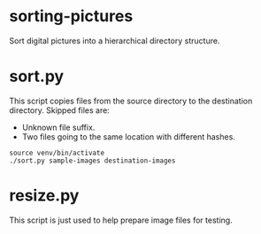 # sorting-pictures
Sort digital pictures into a hierarchical directory structure. 

# sort.py
This script copies files from the source directory to the destination directory. Skipped files are:
- Unknown file suffix.
- Two files going to the same location with different hashes.

```shell script
source venv/bin/activate
./sort.py sample-images destination-images
```

# resize.py
This script is just used to help prepare image files for testing.